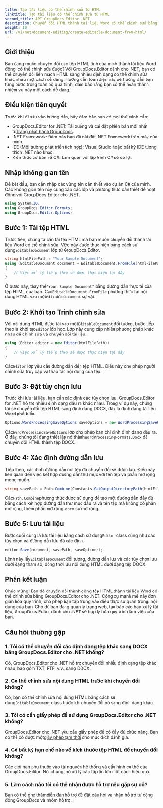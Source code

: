 ```yaml
---
title: Tạo tài liệu có thể chỉnh sửa từ HTML
linktitle: Tạo tài liệu có thể chỉnh sửa từ HTML
second_title: API GroupDocs.Editor .NET
description: Chuyển đổi HTML thành tài liệu Word có thể chỉnh sửa bằng GroupDocs.Editor cho .NET với hướng dẫn từng bước này. Hoàn hảo để hợp lý hóa quy trình quản lý tài liệu của bạn.
weight: 10
url: /vi/net/document-editing/create-editable-document-from-html/
---
```

## Giới thiệu
Bạn đang muốn chuyển đổi các tệp HTML tĩnh của mình thành tài liệu Word động, có thể chỉnh sửa được? Với GroupDocs.Editor dành cho .NET, bạn có thể chuyển đổi liền mạch HTML sang nhiều định dạng có thể chỉnh sửa khác nhau một cách dễ dàng. Hướng dẫn toàn diện này sẽ hướng dẫn bạn từng bước trong toàn bộ quá trình, đảm bảo rằng bạn có thể hoàn thành nhiệm vụ này một cách dễ dàng.
## Điều kiện tiên quyết
Trước khi đi sâu vào hướng dẫn, hãy đảm bảo bạn có mọi thứ mình cần:
-  GroupDocs.Editor for .NET: Tải xuống và cài đặt phiên bản mới nhất từ[Trang phát hành GroupDocs](https://releases.groupdocs.com/editor/net/).
- .NET Framework: Đảm bảo bạn đã cài đặt .NET Framework trên máy của mình.
- IDE (Môi trường phát triển tích hợp): Visual Studio hoặc bất kỳ IDE tương thích .NET nào khác.
- Kiến thức cơ bản về C#: Làm quen với lập trình C# sẽ có lợi.
## Nhập không gian tên
Để bắt đầu, bạn cần nhập các vùng tên cần thiết vào dự án C# của mình. Các không gian tên này cung cấp các lớp và phương thức cần thiết để hoạt động với GroupDocs.Editor cho .NET.
```csharp
using System.IO;
using GroupDocs.Editor.Formats;
using GroupDocs.Editor.Options;
```
## Bước 1: Tải tệp HTML
 Trước tiên, chúng ta cần tải tệp HTML mà bạn muốn chuyển đổi thành tài liệu Word có thể chỉnh sửa. Việc này được thực hiện bằng cách sử dụng`EditableDocument` lớp từ GroupDocs.Editor.

```csharp
string htmlFilePath = "Your Sample Document";
using (EditableDocument document = EditableDocument.FromFile(htmlFilePath, null))
{
    // Việc xử lý tiếp theo sẽ được thực hiện tại đây
}
```
 Ở bước này, thay thế`"Your Sample Document"` bằng đường dẫn thực tế của tệp HTML của bạn. Các`EditableDocument.FromFile` phương thức tải nội dung HTML vào một`EditableDocument` sự vật.
## Bước 2: Khởi tạo Trình chỉnh sửa
 Với nội dung HTML được tải vào một`EditableDocument` đối tượng, bước tiếp theo là khởi tạo`Editor` lớp học. Lớp này cung cấp nhiều phương pháp khác nhau để chỉnh sửa và chuyển đổi tài liệu.

```csharp
using (Editor editor = new Editor(htmlFilePath))
{
    // Việc xử lý tiếp theo sẽ được thực hiện tại đây
}
```
 Các`Editor` lớp yêu cầu đường dẫn đến tệp HTML. Điều này cho phép người chỉnh sửa truy cập và thao tác nội dung của tệp.
## Bước 3: Đặt tùy chọn lưu
Trước khi lưu tài liệu, bạn cần xác định các tùy chọn lưu. GroupDocs.Editor for .NET hỗ trợ nhiều định dạng đầu ra khác nhau. Trong ví dụ này, chúng tôi sẽ chuyển đổi tệp HTML sang định dạng DOCX, đây là định dạng tài liệu Word phổ biến.

```csharp
Options.WordProcessingSaveOptions saveOptions = new WordProcessingSaveOptions(WordProcessingFormats.Docx);
```
 Các`WordProcessingSaveOptions` lớp cho phép bạn chỉ định định dạng đầu ra. Ở đây, chúng tôi đang thiết lập nó thành`WordProcessingFormats.Docx` để chuyển đổi HTML thành tệp DOCX.
## Bước 4: Xác định đường dẫn lưu
Tiếp theo, xác định đường dẫn nơi tệp đã chuyển đổi sẽ được lưu. Điều này liên quan đến việc kết hợp đường dẫn thư mục với tên tệp và phần mở rộng mong muốn.

```csharp
string savePath = Path.Combine(Constants.GetOutputDirectoryPath(htmlFilePath), Path.GetFileNameWithoutExtension(htmlFilePath) + ".docx");
```
 Các`Path.Combine`phương thức được sử dụng để tạo một đường dẫn đầy đủ bằng cách kết hợp đường dẫn thư mục đầu ra và tên tệp mà không có phần mở rộng, thêm phần mở rộng`.docx` sự mở rộng.
## Bước 5: Lưu tài liệu
 Bước cuối cùng là lưu tài liệu bằng cách sử dụng`Editor` class cũng như các tùy chọn và đường dẫn lưu đã xác định.

```csharp
editor.Save(document, savePath, saveOptions);
```
 Lệnh này lấy`EditableDocument` đối tượng, đường dẫn lưu và các tùy chọn lưu dưới dạng tham số, đồng thời lưu nội dung HTML dưới dạng tệp DOCX.
## Phần kết luận
Chúc mừng! Bạn đã chuyển đổi thành công tệp HTML thành tài liệu Word có thể chỉnh sửa bằng GroupDocs.Editor cho .NET. Công cụ mạnh mẽ này đơn giản hóa quy trình, cho phép bạn tập trung vào điều thực sự quan trọng: nội dung của bạn. Cho dù bạn đang quản lý trang web, tạo báo cáo hay xử lý tài liệu, GroupDocs.Editor dành cho .NET sẽ hợp lý hóa quy trình làm việc của bạn.
## Câu hỏi thường gặp
### 1. Tôi có thể chuyển đổi các định dạng tệp khác sang DOCX bằng GroupDocs.Editor cho .NET không?
Có, GroupDocs.Editor cho .NET hỗ trợ chuyển đổi nhiều định dạng tệp khác nhau, bao gồm TXT, RTF, v.v., sang DOCX.
### 2. Có thể chỉnh sửa nội dung HTML trước khi chuyển đổi không?
 Có, bạn có thể chỉnh sửa nội dung HTML bằng cách sử dụng`EditableDocument` class trước khi chuyển đổi nó sang định dạng khác.
### 3. Tôi có cần giấy phép để sử dụng GroupDocs.Editor cho .NET không?
 GroupDocs.Editor cho .NET yêu cầu giấy phép để có đầy đủ chức năng. Bạn có thể có được một[giấy phép tạm thời](https://purchase.groupdocs.com/temporary-license/) cho mục đích đánh giá.
### 4. Có bất kỳ hạn chế nào về kích thước tệp HTML để chuyển đổi không?
Các giới hạn phụ thuộc vào tài nguyên hệ thống và cấu hình cụ thể của GroupDocs.Editor. Nói chung, nó xử lý các tập tin lớn một cách hiệu quả.
### 5. Làm cách nào tôi có thể nhận được hỗ trợ nếu gặp sự cố?
 Bạn có thể ghé thăm[diễn đàn hỗ trợ](https://forum.groupdocs.com/c/editor/20) để đặt câu hỏi và nhận hỗ trợ từ cộng đồng GroupDocs và nhóm hỗ trợ.